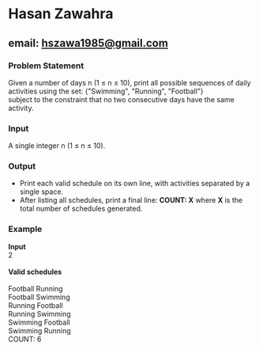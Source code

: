 # Hasan Zawahra

## email: hszawa1985@gmail.com

### Problem Statement

Given a number of days n (1 ≤ n ≤ 10), print all possible sequences of daily activities using the set:
{"Swimming", "Running", "Football"}\
subject to the constraint that no two consecutive days have the same activity.

### Input

A single integer n (1 ≤ n ≤ 10).

### Output

* Print each valid schedule on its own line, with activities separated by a single space.
* After listing all schedules, print a final line: **COUNT: X** where **X** is the total number of schedules
generated.

### Example

**Input**\
2\
\
**Valid schedules**\
\
Football Running\
Football Swimming\
Running Football\
Running Swimming\
Swimming Football\
Swimming Running\
COUNT: 6